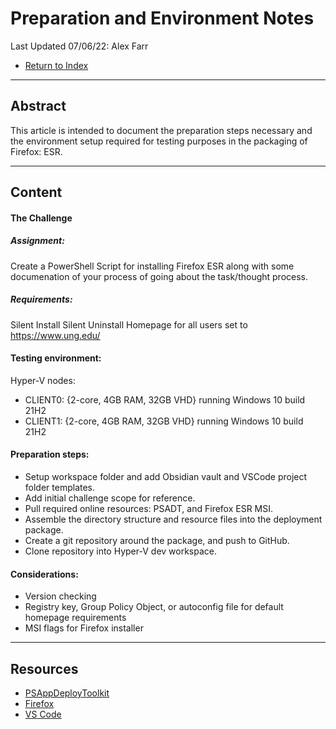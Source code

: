 # Preparation and Environment Notes
Last Updated 07/06/22: Alex Farr

- [Return to Index](0-index.md)

___
## Abstract
This article is intended to document the preparation steps necessary and the environment setup required for testing purposes in the packaging of Firefox: ESR.

___
## Content
#### The Challenge
##### Assignment: 
Create a PowerShell Script for installing Firefox ESR along with some documenation of your process of going about the task/thought process. 

##### Requirements: 
Silent Install
Silent Uninstall
Homepage for all users set to https://www.ung.edu/


#### Testing environment:
Hyper-V nodes:
- CLIENT0: {2-core, 4GB RAM, 32GB VHD} running Windows 10 build 21H2
- CLIENT1: {2-core, 4GB RAM, 32GB VHD} running Windows 10 build 21H2


#### Preparation steps: 
- Setup workspace folder and add Obsidian vault and VSCode project folder templates. 
- Add initial challenge scope for reference.
- Pull required online resources: PSADT, and Firefox ESR MSI. 
- Assemble the directory structure and resource files into the deployment package.
- Create a git repository around the package, and push to GitHub.
- Clone repository into Hyper-V dev workspace. 


#### Considerations: 
- Version checking
- Registry key, Group Policy Object, or autoconfig file for default homepage requirements
- MSI flags for Firefox installer


___
## Resources
- [PSAppDeployToolkit](https://www.psappdeploytoolkit.com/)
- [Firefox](https://www.mozilla.org/en-US/firefox/)
- [VS Code](https://code.visualstudio.com/)
